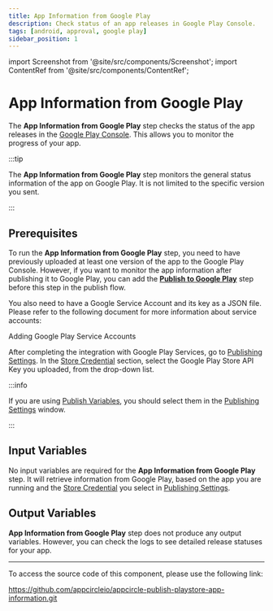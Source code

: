 ```yaml
---
title: App Information from Google Play
description: Check status of an app releases in Google Play Console.
tags: [android, approval, google play]
sidebar_position: 1
---
```


import Screenshot from '@site/src/components/Screenshot';
import ContentRef from '@site/src/components/ContentRef';

# App Information from Google Play

The **App Information from Google Play** step checks the status of the app releases in the [Google Play Console](https://play.google.com/console). This allows you to monitor the progress of your app.

:::tip

The **App Information from Google Play** step monitors the general status information of the app on Google Play. It is not limited to the specific version you sent.

:::

<Screenshot url='https://cdn.appcircle.io/docs/assets/android-publishflow-app-info-from-google-play-1.png'/>

## Prerequisites

To run the **App Information from Google Play** step, you need to have previously uploaded at least one version of the app to the Google Play Console. However, if you want to monitor the app information after publishing it to Google Play, you can add the [**Publish to Google Play**](/publish-integrations/android-publish-integrations/publish-to-google-play) step before this step in the publish flow.

You also need to have a Google Service Account and its key as a JSON file. Please refer to the following document for more information about service accounts:

<ContentRef url="/account/my-organization/integrations/credentials/adding-google-play-service-account">
  Adding Google Play Service Accounts
</ContentRef>

After completing the integration with Google Play Services, go to [Publishing Settings](/publish-module/publish-settings). In the [Store Credential](/publish-module/publish-settings#store-credentials) section, select the Google Play Store API Key you uploaded, from the drop-down list.

:::info

If you are using [Publish Variables](/publish-module/publish-settings#publish-variables), you should select them in the [Publishing Settings](/publish-module/publish-settings) window.

:::

## Input Variables

No input variables are required for the **App Information from Google Play** step. It will retrieve information from Google Play, based on the app you are running and the [Store Credential](/publish-module/publish-settings#store-credentials) you select in [Publishing Settings](/publish-module/publish-settings).

## Output Variables

**App Information from Google Play** step does not produce any output variables. However, you can check the logs to see detailed release statuses for your app.

---

To access the source code of this component, please use the following link:

https://github.com/appcircleio/appcircle-publish-playstore-app-information.git